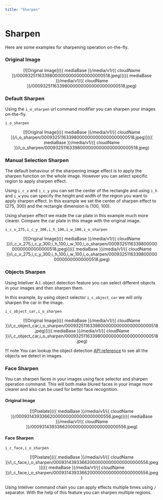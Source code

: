 ```yaml
---
title: "Sharpen"
---
```


# Sharpen

Here are some examples for sharpening operation on-the-fly.

### Original Image 

<center>[![Original Image]({{ mediaBase }}/media/v1/{{ cloudName }}/000932511633980000000000000000000518.jpeg)]({{ mediaBase }}/media/v1/{{ cloudName }}/000932511633980000000000000000000518.jpeg)</center>


### Default Sharpen 

Using the `i_o_sharpen` url command modifier you can sharpen your images on-the-fly.

```
i_o_sharpen
```
<center>[![Original Image]({{ mediaBase }}/media/v1/{{ cloudName }}/i_o_sharpen/000932511633980000000000000000000518.jpeg)]({{ mediaBase }}/media/v1/{{ cloudName }}/i_o_sharpen/000932511633980000000000000000000518.jpeg)</center>


### Manual Selection Sharpen

The default behaviour of the sharpening image effect is to apply the sharpen function on the whole image. However you can select specific region to apply sharpen effect.

Using `i_c_x` and `i_c_y` you can set the center of the rectangle and using `i_h` and `i_w` you can specify the height and width of the region you want to apply sharpen effect. In this example we set the center of sharpen effect to (275, 300) and the rectangle dimension is (100, 100).

Using sharpen effect we made the car plate in this example much more clearer. Compare the car plate in this image with the original image.

```
i_c_x_275,i_c_y_300,i_h_100,i_w_100,i_o_sharpen
```
<center>[![Original Image]({{ mediaBase }}/media/v1/{{ cloudName }}/i_c_x_275,i_c_y_300,i_h_100,i_w_100,i_o_sharpen/000932511633980000000000000000000518.jpeg)]({{ mediaBase }}/media/v1/{{ cloudName }}/i_c_x_275,i_c_y_300,i_h_100,i_w_100,i_o_sharpen/000932511633980000000000000000000518.jpeg)</center>

### Objects Sharpen

Using Inteliver A.I. object detection feature you can select different objects in your images and then sharpen them.

In this example, by using object selector `i_c_object_car` we will only sharpen the car in the image.

```
i_c_object_car,i_o_sharpen
```
<center>[![Original Image]({{ mediaBase }}/media/v1/{{ cloudName }}/i_c_object_car,i_o_sharpen/000932511633980000000000000000000518.jpeg)]({{ mediaBase }}/media/v1/{{ cloudName }}/i_c_object_car,i_o_sharpen/000932511633980000000000000000000518.jpeg)</center>

!!! note
    You can lookup the object detection [API reference](../api-reference/object-detection.md) to see all the objects we detect in images.


### Face Sharpen

You can sharpen faces in your images using face selector and sharpen operation command. This will both make blured faces in your image more clearer and also can be used for better face recognition.

#### Original Image 

<center>[![Pixelate]({{ mediaBase }}/media/v1/{{ cloudName }}/000931439336620000000000000000000556.jpeg)]({{ mediaBase }}/media/v1/{{ cloudName }}/000931439336620000000000000000000556.jpeg)</center>

#### Face Sharpen

```
i_c_face,i_o_sharpen
```

<center>[![Pixelate]({{ mediaBase }}/media/v1/{{ cloudName }}/i_c_face,i_o_sharpen/000931439336620000000000000000000556.jpeg)]({{ mediaBase }}/media/v1/{{ cloudName }}/i_c_face,i_o_sharpen/000931439336620000000000000000000556.jpeg)</center>


Using Inteliver command chain you can apply effects multiple times using `/` separator. With the help of this feature you can sharpen multiple regions.

<!-- ### Multi-Selection Sharpen
```
i_c_x_180,i_c_y_300,i_h_100,i_w_100,i_o_sharpen/i_c_face,i_o_sharpen
```
<center>[![Sharpen]({{ mediaBase }}/media/v1/inteliver/i_c_x_180,i_c_y_300,i_h_100,i_w_100,i_o_sharpen/i_c_face,i_o_sharpen/i_h_200,i_o_resize/000837226335640000000000000000000912.jpg)]({{ mediaBase }}/media/v1/inteliver/i_c_x_180,i_c_y_300,i_h_100,i_w_100,i_o_sharpen/i_c_face,i_o_sharpen/000837226335640000000000000000000912.jpg)</center> -->
